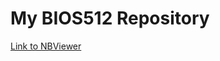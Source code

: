 # My BIOS512 Repository 

[Link to NBViewer](https://nbviewer.jupyter.org/github/chuckpr/BIOS512/tree/main/)
